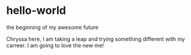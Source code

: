 # hello-world
the beginning of my awesome future

Chryssa here, I am taking a leap and trying something different with my carreer. I am going to love the new me!
